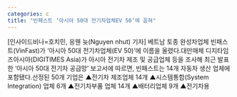 ```yaml
---
categories: c
title: "빈패스트 ‘아시아 50대 전기차업체EV 50’에 꼽혀"
---
```

[인사이드비나=호치민, 응웬 늇(Nguyen nhut) 기자] 베트남 토종 완성차업체 빈패스트(VinFast)가 ‘아시아 50대 전기차업체(EV 50)’에 이름을 올렸다.대만매체 디지타임즈아시아(DIGITIMES Asia)가 아시아 전기차 제조 및 공급업체 등을 조사해 최근 발표한 ‘아시아 50대 전기차 공급망’ 보고서에 따르면, 빈패스트는 14개 자동차 생산 업체에 포함됐다.선정된 50개 기업은 ▲전기차 제조업체 14개 ▲시스템통합(System Integration) 업체 6개 ▲전기차부품 업체 14개 ▲배터리업체 9개 ▲전기차용